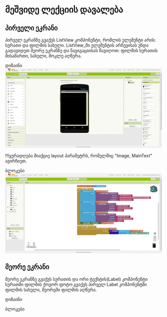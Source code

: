 # მეშვიდე ლექციის დავალება

## პირველი ეკრანი
პირველ ეკრანზე გვაქვს ListView კომპონენტი, რომლის ელემენტი არის: სურათი და ფილმის სახელი.
ListView_ში ელემენტის არჩევისას უნდა გადავიდეთ მეორე ეკრანზე და ნავიგაციისას წავიღოთ: ფილმის სურათის მისამართი, სახელი, მოკლე აღწერა.

დიზაინი
![screen1](images/screen1_design.png)

!!!ყურადღება მიაქციე layout პარამეტრს, რომელშიც "Image, MainText" ავირჩიეთ.

ბლოკები
![screen1 blocks](images/screen1blocks.png)

## მეორე ეკრანი
მეორე ეკრანზე გვაქვს სურათის და ორი ტექსტის(Label) კომპონენტი
სურათში ფილმის ქოვორ ფოტო გვაქვს პირველ Label კომპონენტში ფილმის სახელი, მეორეში ფილმის აღწერა.

დიზაინი

ბლოკები